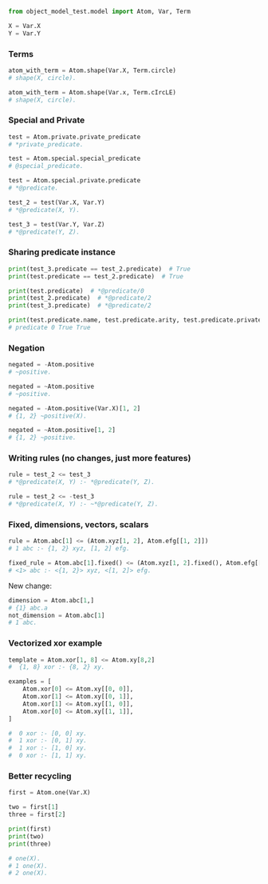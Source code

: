 ```python
from object_model_test.model import Atom, Var, Term

X = Var.X
Y = Var.Y
```

### Terms
```python
atom_with_term = Atom.shape(Var.X, Term.circle)
# shape(X, circle).

atom_with_term = Atom.shape(Var.x, Term.cIrcLE)
# shape(X, circle).
```

### Special and Private

```python
test = Atom.private.private_predicate
# *private_predicate.

test = Atom.special.special_predicate
# @special_predicate.

test = Atom.special.private.predicate
# *@predicate.

test_2 = test(Var.X, Var.Y)
# *@predicate(X, Y).

test_3 = test(Var.Y, Var.Z)
# *@predicate(Y, Z).
```

### Sharing predicate instance

```python
print(test_3.predicate == test_2.predicate)  # True
print(test.predicate == test_2.predicate)  # True

print(test.predicate)  # *@predicate/0
print(test_2.predicate)  # *@predicate/2
print(test_3.predicate)  # *@predicate/2

print(test.predicate.name, test.predicate.arity, test.predicate.private, test.predicate.special)
# predicate 0 True True
```

### Negation
```python
negated = -Atom.positive
# ~positive.

negated = ~Atom.positive
# ~positive.

negated = -Atom.positive(Var.X)[1, 2]
# {1, 2} ~positive(X).

negated = ~Atom.positive[1, 2]
# {1, 2} ~positive.
```


### Writing rules (no changes, just more features)
```python
rule = test_2 <= test_3
# *@predicate(X, Y) :- *@predicate(Y, Z).

rule = test_2 <= -test_3
# *@predicate(X, Y) :- ~*@predicate(Y, Z).
```

### Fixed, dimensions, vectors, scalars
```python
rule = Atom.abc[1] <= (Atom.xyz[1, 2], Atom.efg[[1, 2]])
# 1 abc :- {1, 2} xyz, [1, 2] efg.

fixed_rule = Atom.abc[1].fixed() <= (Atom.xyz[1, 2].fixed(), Atom.efg[[1, 2]].fixed())
# <1> abc :- <{1, 2}> xyz, <[1, 2]> efg.
```

New change:
```python
dimension = Atom.abc[1,]
# {1} abc.a
not_dimension = Atom.abc[1]
# 1 abc.
```

### Vectorized xor example
```python
template = Atom.xor[1, 8] <= Atom.xy[8,2]
#  {1, 8} xor :- {8, 2} xy.

examples = [
    Atom.xor[0] <= Atom.xy[[0, 0]],
    Atom.xor[1] <= Atom.xy[[0, 1]],
    Atom.xor[1] <= Atom.xy[[1, 0]],
    Atom.xor[0] <= Atom.xy[[1, 1]],
]

#  0 xor :- [0, 0] xy.
#  1 xor :- [0, 1] xy.
#  1 xor :- [1, 0] xy.
#  0 xor :- [1, 1] xy.
```


### Better recycling
```python
first = Atom.one(Var.X)

two = first[1]
three = first[2]

print(first)
print(two)
print(three)

# one(X).
# 1 one(X).
# 2 one(X).
```
